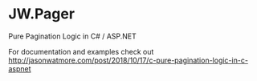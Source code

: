 # JW.Pager

Pure Pagination Logic in C# / ASP.NET

For documentation and examples check out http://jasonwatmore.com/post/2018/10/17/c-pure-pagination-logic-in-c-aspnet